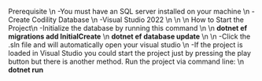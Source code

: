 Prerequisite \n
-You must have an SQL server installed on your machine \n
-Create Codility Database \n
-Visual Studio 2022 \n
\n
\n
How to Start the Project\n
-Initialize the database by running this command \n
\n
**dotnet ef migrations add InitialCreate** \n
**dotnet ef database update** \n
\n
-Click the .sln file and will automatically open your visual studio \n
-If the project is loaded in Visual Studio you could start the project just by pressing the play button but there is another method. Run the project via command line: \n
**dotnet run**


